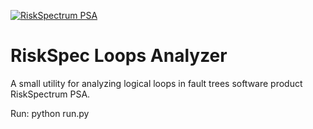 [![RiskSpectrum PSA](http://www.riskspectrum.ru/assets/images/risk_spectrum_PSA.JPG)](http://www.riskspectrum.ru/programmnoe-obespechenie/riskspectrum-psa.html)

# RiskSpec Loops Analyzer

A small utility for analyzing logical loops in fault trees software product RiskSpectrum PSA.

Run: python run.py
